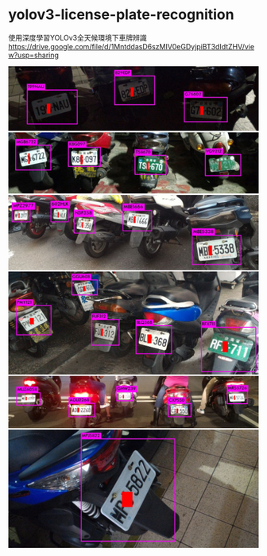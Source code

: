 ﻿# yolov3-license-plate-recognition
使用深度學習YOLOv3全天候環境下車牌辨識  
https://drive.google.com/file/d/1MntddasD6szMIV0eGDyjpiBT3dIdtZHV/view?usp=sharing

![ScreenShot](000104.jpg)
![ScreenShot](000132.jpg)
![ScreenShot](300209.jpg)
![ScreenShot](300225.jpg)
![ScreenShot](400041.jpg)
![ScreenShot](300232.jpg)

